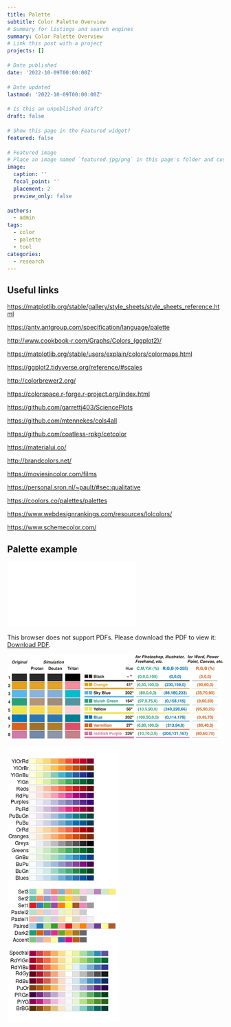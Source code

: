 ```yaml
---
title: Palette
subtitle: Color Palette Overview
# Summary for listings and search engines
summary: Color Palette Overview
# Link this post with a project
projects: []

# Date published
date: '2022-10-09T00:00:00Z'

# Date updated
lastmod: '2022-10-09T00:00:00Z'

# Is this an unpublished draft?
draft: false

# Show this page in the Featured widget?
featured: false

# Featured image
# Place an image named `featured.jpg/png` in this page's folder and customize its options here.
image:
  caption: ''
  focal_point: ''
  placement: 2
  preview_only: false

authors:
  - admin
tags: 
  - color
  - palette
  - tool
categories:
  - research
---
```


## Useful links

https://matplotlib.org/stable/gallery/style_sheets/style_sheets_reference.html

https://antv.antgroup.com/specification/language/palette

http://www.cookbook-r.com/Graphs/Colors_(ggplot2)/

https://matplotlib.org/stable/users/explain/colors/colormaps.html

https://ggplot2.tidyverse.org/reference/#scales

http://colorbrewer2.org/

https://colorspace.r-forge.r-project.org/index.html

https://github.com/garrettj403/SciencePlots

https://github.com/mtennekes/cols4all

https://github.com/coatless-rpkg/cetcolor

https://materialui.co/

http://brandcolors.net/

https://moviesincolor.com/films

https://personal.sron.nl/~pault/#sec:qualitative

https://coolors.co/palettes/palettes

https://www.webdesignrankings.com/resources/lolcolors/

https://www.schemecolor.com/

## Palette example

<object data="./palette.pdf" type="application/pdf" width="700px" height="700px">
    <embed src="./palette.pdf">
        <p>This browser does not support PDFs. Please download the PDF to view it: <a href="./palette.pdf">Download PDF</a>.</p>
    </embed>
</object>

![](./colorblind_palette.jpg)

![](./unnamed-chunk-14-1.png)


